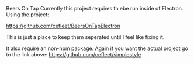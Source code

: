 Beers On Tap
Currently this project requires th ebe run inside of Electron. Using the project:

https://github.com/cefleet/BeersOnTapElectron

This is just a place to keep them seperated until I feel like fixing it.

It also require an non-npm package. Again if you want the actual project go to the link above:
https://github.com/cefleet/simplestyle